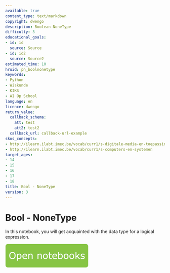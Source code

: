 ```yaml
---
available: true
content_type: text/markdown
copyright: dwengo
description: Boolean NoneType
difficulty: 3
educational_goals:
- id: id
  source: Source
- id: id2
  source: Source2
estimated_time: 10
hruid: pn_boolnonetype
keywords:
- Python
- Wiskunde
- KIKS
- AI Op School
language: en
licence: dwengo
return_value:
  callback_schema:
    att: test
    att2: test2
  callback_url: callback-url-example
skos_concepts:
- http://ilearn.ilabt.imec.be/vocab/curr1/s-digitale-media-en-toepassingen
- http://ilearn.ilabt.imec.be/vocab/curr1/s-computers-en-systemen
target_ages:
- 14
- 15
- 16
- 17
- 18
title: Bool - NoneType
version: 3
---
```

# Bool - NoneType
In this notebook, you will get acquainted with the data type for a logical expression.

[![](embed/Knop.png "Button")](https://kiks.ilabt.imec.be/jupyterhub/?id=1014_en "Notebooks Computing")